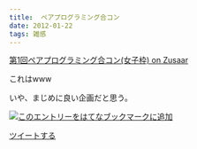 ```yaml
---
title:  ペアプログラミング合コン
date: 2012-01-22
tags: 雑感
---
```

[第1回ペアプログラミング合コン(女子枠) on
Zusaar](http://www.zusaar.com/event/200101)

これはwww

いや、まじめに良い企画だと思う。

[![このエントリーをはてなブックマークに追加](http://b.st-hatena.com/images/entry-button/button-only.gif)](http://b.hatena.ne.jp/entry/http://d.hatena.ne.jp "このエントリーをはてなブックマークに追加")

[ツイートする](http://twitter.com/share)
